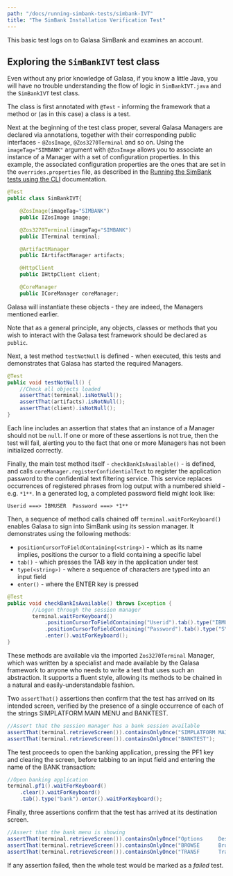 ```yaml
---
path: "/docs/running-simbank-tests/simbank-IVT"
title: "The SimBank Installation Verification Test"
---
```


This basic test logs on to Galasa SimBank and examines an account. 

## Exploring the `SimBankIVT` test class

Even without any prior knowledge of Galasa, if you know a little Java, you will have no trouble understanding the flow of logic in `SimBankIVT.java` and the `SimBankIVT` test class.

The class is first annotated with `@Test` - informing the framework that a method or (as in this case) a class is a test.

Next at the beginning of the test class proper, several Galasa Managers are declared via annotations, together with their corresponding public interfaces - `@ZosImage`, `@Zos3270Terminal` and so on. Using the `imageTag="SIMBANK"` argument with `@ZosImage` allows you to associate an instance of a Manager with a set of configuration properties. In this example, the associated configuration properties are the ones that are set in the `overrides.properties` file, as described in the [Running the SimBank tests using the CLI](../cli-command-reference/running-simbank-tests-cli) documentation.

```java
@Test
public class SimBankIVT{

    @ZosImage(imageTag="SIMBANK")
    public IZosImage image;

    @Zos3270Terminal(imageTag="SIMBANK")
    public ITerminal terminal;

    @ArtifactManager
    public IArtifactManager artifacts;

    @HttpClient
    public IHttpClient client;

    @CoreManager
    public ICoreManager coreManager;
```

Galasa will instantiate these objects - they are indeed, the Managers mentioned earlier.

Note that as a general principle, any objects, classes or methods that you wish to interact with the Galasa test framework should be declared as `public`.

Next, a test method `testNotNull` is defined - when executed, this tests and demonstrates that Galasa has started the required Managers.

```java
@Test
public void testNotNull() {
    //Check all objects loaded
    assertThat(terminal).isNotNull();
    assertThat(artifacts).isNotNull();
    assertThat(client).isNotNull();
}
```

Each line includes an assertion that states that an instance of a Manager should not be `null`. If one or more of these assertions is not true, then the test will fail, alerting you to the fact that one or more Managers has not been initialized correctly.

Finally, the main test method itself - `checkBankIsAvailable()` - is defined, and calls `coreManager.registerConfidentialText` to register the application password to the confidential text filtering service. This service replaces occurrences of registered phrases from log output with a numbered shield - e.g. `*1**`. In a generated log, a completed password field might look like:

```
Userid ===> IBMUSER  Password ===> *1**
```

Then, a sequence of method calls chained off `terminal.waitForKeyboard()` enables Galasa to sign into SimBank using its session manager. It demonstrates using the following methods:

- `positionCursorToFieldContaining(<string>)` - which as its name implies, positions the cursor to a field containing a specific label
- `tab()` - which presses the TAB key in the application under test
- `type(<string>)` - where a sequence of characters are typed into an input field
- `enter()` - where the ENTER key is pressed

```java
@Test
public void checkBankIsAvailable() throws Exception {
        //Logon through the session manager
        terminal.waitForKeyboard()
            .positionCursorToFieldContaining("Userid").tab().type("IBMUSER")
            .positionCursorToFieldContaining("Password").tab().type("SYS1")
            .enter().waitForKeyboard();
}
```

These methods are available via the imported `Zos3270Terminal` Manager, which was written by a specialist and made available by the Galasa framework to anyone who needs to write a test that uses such an abstraction. It supports a fluent style, allowing its methods to be chained in a natural and easily-understandable fashion.

Two `assertThat()` assertions then confirm that the test has arrived on its intended screen, verified by the presence of a single occurrence of each of the strings SIMPLATFORM MAIN MENU and BANKTEST.

```java
//Assert that the session manager has a bank session available
assertThat(terminal.retrieveScreen()).containsOnlyOnce("SIMPLATFORM MAIN MENU");
assertThat(terminal.retrieveScreen()).containsOnlyOnce("BANKTEST");
```

The test proceeds to open the banking application, pressing the PF1 key and clearing the screen, before tabbing to an input field and entering the name of the BANK transaction:

```java
//Open banking application
terminal.pf1().waitForKeyboard()
    .clear().waitForKeyboard()
    .tab().type("bank").enter().waitForKeyboard();
```

Finally, three assertions confirm that the test has arrived at its destination screen.

```java
//Assert that the bank menu is showing
assertThat(terminal.retrieveScreen()).containsOnlyOnce("Options     Description        PFKey ");
assertThat(terminal.retrieveScreen()).containsOnlyOnce("BROWSE      Browse Accounts    PF1");
assertThat(terminal.retrieveScreen()).containsOnlyOnce("TRANSF      Transfer Money     PF4");
```

If any assertion failed, then the whole test would be marked as a _failed_ test.


